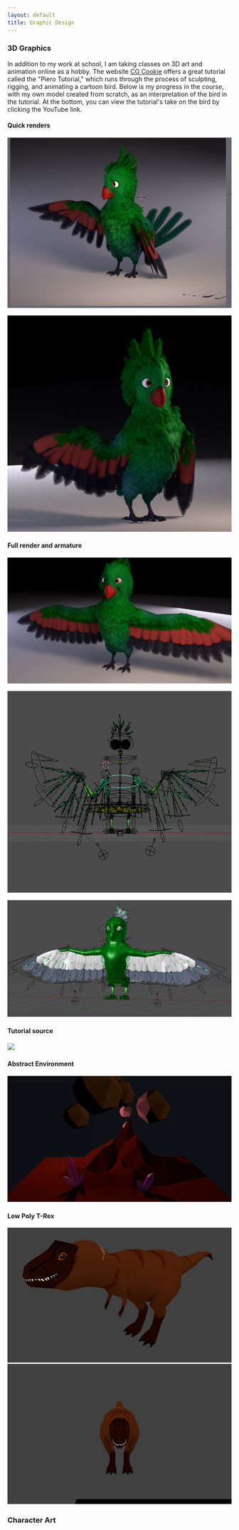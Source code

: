 ```yaml
---
layout: default
title: Graphic Design
---
```


### 3D Graphics

In addition to my work at school, I am taking classes on 3D art and animation online as a hobby. The website [CG Cookie](https://cgcookie.com/) offers a great tutorial called the "Piero Tutorial," which runs through the process of sculpting, rigging, and animating a cartoon bird. Below is my progress in the course, with my own model created from scratch, as an interpretation of the bird in the tutorial. At the bottom, you can view the tutorial's take on the bird by clicking the YouTube link.

#### Quick renders 
![](assets/pieroSide.png)<!-- .element height="10%" width="50%" -->

![](assets/pieroCute.png)

#### Full render and armature
![](assets/pieroFull.png)

![](assets/pieroRig.png)

![](assets/pieroRigAndMesh.png)

#### Tutorial source
[![](https://img.youtube.com/vi/zHlsQSM0Pvc/0.jpg)](https://www.youtube.com/watch?v=zHlsQSM0Pvc)

#### Abstract Environment

![](assets/spikyMountain.png)

#### Low Poly T-Rex

![](assets/trex.png)
![](assets/trexSpin.gif)


### Character Art

